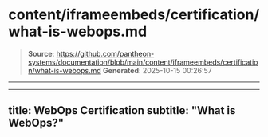 # content/iframeembeds/certification/what-is-webops.md

> **Source**: https://github.com/pantheon-systems/documentation/blob/main/content/iframeembeds/certification/what-is-webops.md
> **Generated**: 2025-10-15 00:26:57

---

---
title: WebOps Certification
subtitle: "What is WebOps?"
---

<Partial file="certification-guide/what-is-webops.md" />
